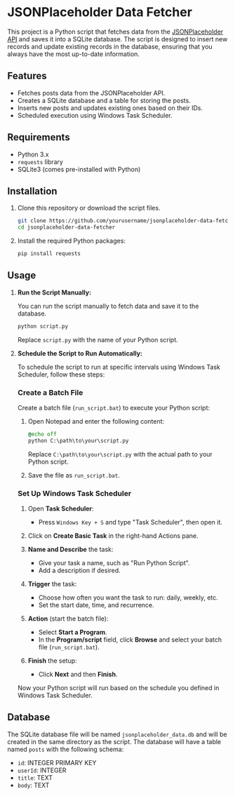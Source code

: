 # JSONPlaceholder Data Fetcher

This project is a Python script that fetches data from the [JSONPlaceholder API](https://jsonplaceholder.typicode.com/) and saves it into a SQLite database. The script is designed to insert new records and update existing records in the database, ensuring that you always have the most up-to-date information.

## Features

- Fetches posts data from the JSONPlaceholder API.
- Creates a SQLite database and a table for storing the posts.
- Inserts new posts and updates existing ones based on their IDs.
- Scheduled execution using Windows Task Scheduler.

## Requirements

- Python 3.x
- `requests` library
- SQLite3 (comes pre-installed with Python)

## Installation

1. Clone this repository or download the script files.

   ```bash
   git clone https://github.com/yourusername/jsonplaceholder-data-fetcher.git
   cd jsonplaceholder-data-fetcher
   ```

2. Install the required Python packages:

   ```bash
   pip install requests
   ```

## Usage

1. **Run the Script Manually:**

   You can run the script manually to fetch data and save it to the database.

   ```bash
   python script.py
   ```

   Replace `script.py` with the name of your Python script.

2. **Schedule the Script to Run Automatically:**

   To schedule the script to run at specific intervals using Windows Task Scheduler, follow these steps:

   ### Create a Batch File

   Create a batch file (`run_script.bat`) to execute your Python script:

   1. Open Notepad and enter the following content:

      ```bat
      @echo off
      python C:\path\to\your\script.py
      ```

      Replace `C:\path\to\your\script.py` with the actual path to your Python script.

   2. Save the file as `run_script.bat`.

   ### Set Up Windows Task Scheduler

   1. Open **Task Scheduler**:
      - Press `Windows Key + S` and type "Task Scheduler", then open it.

   2. Click on **Create Basic Task** in the right-hand Actions pane.

   3. **Name and Describe** the task:
      - Give your task a name, such as "Run Python Script".
      - Add a description if desired.

   4. **Trigger** the task:
      - Choose how often you want the task to run: daily, weekly, etc.
      - Set the start date, time, and recurrence.

   5. **Action** (start the batch file):
      - Select **Start a Program**.
      - In the **Program/script** field, click **Browse** and select your batch file (`run_script.bat`).

   6. **Finish** the setup:
      - Click **Next** and then **Finish**.

   Now your Python script will run based on the schedule you defined in Windows Task Scheduler.

## Database

The SQLite database file will be named `jsonplaceholder_data.db` and will be created in the same directory as the script. The database will have a table named `posts` with the following schema:

- `id`: INTEGER PRIMARY KEY
- `userId`: INTEGER
- `title`: TEXT
- `body`: TEXT



